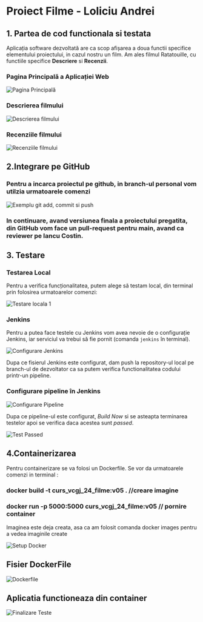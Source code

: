 <!DOCTYPE html>
<html lang="en">
<head>
    <meta charset="UTF-8">
</head>
<body>

<h1>Proiect Filme - Loliciu Andrei</h1>

<h2>1. Partea de cod functionala si testata</h2>

<p>Aplicația software dezvoltată are ca scop afișarea a doua functii specifice elementului proiectului, in cazul nostru un film. Am ales filmul Ratatouille, cu functiile specifice <strong>Descriere</strong> si <strong>Recenzii</strong>.</p>

<h3>Pagina Principală a Aplicației Web</h3>
    <img src="https://i.postimg.cc/prb2LwXR/image.png" alt="Pagina Principală">

<h3>Descrierea filmului</h3>
<div class="screenshot">
    <img src="https://i.postimg.cc/pT07hnH2/image.png" alt="Descrierea filmului">
</div>

<h3>Recenziile filmului</h3>
<div class="screenshot">
    <img src="https://i.postimg.cc/htMJC1Kc/image.png" alt="Recenziile filmului">
</div>

<h2>2.Integrare pe GitHub</h2>
<h3>Pentru a incarca proiectul pe github, in branch-ul personal vom utilzia urmatoarele comenzi</h3>
<div class="screenshot">
    <img src="https://i.postimg.cc/bNTJKD6g/image.png" alt="Exemplu git add, commit si push">
</div>
<h3>In continuare, avand versiunea finala a proiectului pregatita, din GitHub vom face un pull-request pentru main, avand ca reviewer pe Iancu Costin.</h3>

<h2>3. Testare</h2>

<h3>Testarea Local</h3>
<p>Pentru a verifica funcționalitatea, putem alege să testam local, din terminal prin folosirea urmatoarelor comenzi:</p>
<div class="screenshot">
    <img src="https://i.postimg.cc/SKsNdbnS/image.png" alt="Testare locala 1">
</div>

<h3>Jenkins</h3>
<p>Pentru a putea face testele cu Jenkins vom avea nevoie de o configurație Jenkins, iar serviciul va trebui să fie pornit (comanda <code>jenkins</code> în terminal).</p>

<div class="screenshot">
    <img src="https://i.postimg.cc/wjKsvv4C/image.png" alt="Configurare Jenkins">
</div>

<p>Dupa ce fisierul Jenkins este configurat, dam push la repository-ul local pe branch-ul de dezvoltator ca sa putem verifica functionalitatea codului printr-un pipeline.</p>

<h3>Configurare pipeline în Jenkins</h3>
<div class="screenshot">
    <img src="https://i.postimg.cc/wxs7yNyw/image.png" alt="Configurare Pipeline">
</div>

<p>Dupa ce pipeline-ul este configurat, <em>Build Now</em> si se asteapta terminarea testelor apoi se verifica daca acestea sunt <em>passed</em>.</p>

<div class="screenshot">
    <img src="https://i.postimg.cc/PJvqZCXs/image.png" alt="Test Passed">
</div>

<h2>4.Containerizarea</h2>
Pentru containerizare se va folosi un Dockerfile. Se vor da urmatoarele comenzi in terminal :
<h3>docker build -t curs_vcgj_24_filme:v05 . //creare imagine</h3>
<h3>docker run -p 5000:5000 curs_vcgj_24_filme:v05 // pornire container</h3>
<p>Imaginea este deja creata, asa ca am folosit comanda docker images pentru a vedea imaginile create</p> 
<div class="screenshot">
    <img src="https://i.postimg.cc/dtRQGP2f/image.png" alt="Setup Docker">
</div>

<h2>Fisier DockerFile</h2>
<div class="screenshot">
    <img src="https://i.postimg.cc/VLPH05Wj/image.png" alt="Dockerfile">
</div>
<h2></h2>
<h2>Aplicatia functioneaza din container</h2>
<div class="screenshot">
    <img src="https://i.postimg.cc/qqqB8jT5/image.png" alt="Finalizare Teste">
</div>
